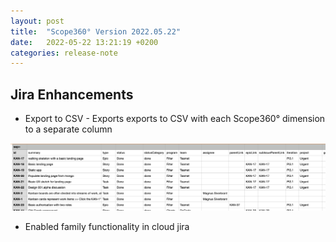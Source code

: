```yaml
---
layout: post
title:  "Scope360° Version 2022.05.22"
date:   2022-05-22 13:21:19 +0200
categories: release-note
---
```

## Jira Enhancements

- Export to CSV - Exports exports to CSV with each Scope360° dimension to a separate column

![release-note-full](/assets/images/release-notes/20220522-01.png)

- Enabled family functionality in cloud jira


